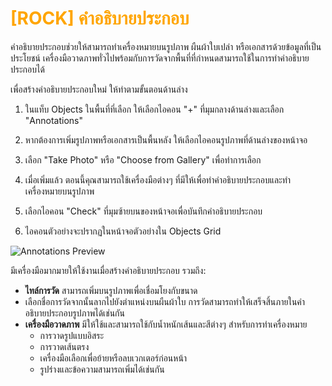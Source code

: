# <span style="color: orange">[ROCK] คำอธิบายประกอบ</span>

คำอธิบายประกอบช่วยให้สามารถทำเครื่องหมายบนรูปภาพ ผืนผ้าใบเปล่า หรือเอกสารด้วยข้อมูลที่เป็นประโยชน์ เครื่องมือวาดภาพทั่วไปพร้อมกับการวัดจากพื้นที่ที่กำหนดสามารถใช้ในการทำคำอธิบายประกอบได้

เพื่อสร้างคำอธิบายประกอบใหม่ ให้ทำตามขั้นตอนด้านล่าง

1. ในแท็บ Objects ในพื้นที่ที่เลือก ให้เลือกไอคอน "+" ที่มุมกลางด้านล่างและเลือก "Annotations"

2. หากต้องการเพิ่มรูปภาพหรือเอกสารเป็นพื้นหลัง ให้เลือกไอคอนรูปภาพที่ด้านล่างของหน้าจอ

3. เลือก "Take Photo" หรือ "Choose from Gallery" เพื่อทำการเลือก

4. เมื่อเพิ่มแล้ว ตอนนี้คุณสามารถใช้เครื่องมือต่างๆ ที่มีให้เพื่อทำคำอธิบายประกอบและทำเครื่องหมายบนรูปภาพ

5. เลือกไอคอน "Check" ที่มุมซ้ายบนของหน้าจอเพื่อบันทึกคำอธิบายประกอบ

6. ไอคอนตัวอย่างจะปรากฏในหน้าจอตัวอย่างใน Objects Grid

![Annotations Preview](https://support.reekon.tools/hc/article_attachments/30526694117012)

มีเครื่องมือมากมายให้ใช้งานเมื่อสร้างคำอธิบายประกอบ รวมถึง:

- **ไทล์การวัด** สามารถเพิ่มบนรูปภาพเพื่อเชื่อมโยงกับขนาด
- เลือกชื่อการวัดจากนั้นลากไปยังตำแหน่งบนผืนผ้าใบ การวัดสามารถทำให้เสร็จสิ้นภายในคำอธิบายประกอบรูปภาพได้เช่นกัน
- **เครื่องมือวาดภาพ** มีให้ใช้และสามารถใช้กับน้ำหนักเส้นและสีต่างๆ สำหรับการทำเครื่องหมาย
  - การวาดรูปแบบอิสระ
  - การวาดเส้นตรง
  - เครื่องมือเลือกเพื่อย้ายหรือลบเวกเตอร์ก่อนหน้า
  - รูปร่างและข้อความสามารถเพิ่มได้เช่นกัน
